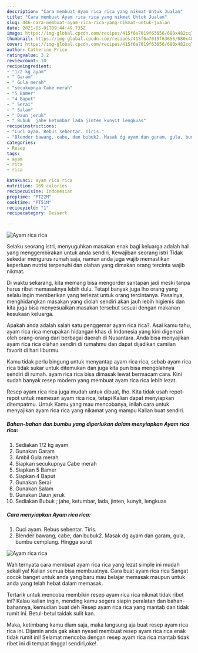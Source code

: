 ```yaml
---
description: "Cara membuat Ayam rica rica yang nikmat Untuk Jualan"
title: "Cara membuat Ayam rica rica yang nikmat Untuk Jualan"
slug: 446-cara-membuat-ayam-rica-rica-yang-nikmat-untuk-jualan
date: 2021-05-01T09:44:49.735Z
image: https://img-global.cpcdn.com/recipes/415f6a7019f63656/680x482cq70/ayam-rica-rica-foto-resep-utama.jpg
thumbnail: https://img-global.cpcdn.com/recipes/415f6a7019f63656/680x482cq70/ayam-rica-rica-foto-resep-utama.jpg
cover: https://img-global.cpcdn.com/recipes/415f6a7019f63656/680x482cq70/ayam-rica-rica-foto-resep-utama.jpg
author: Catherine Price
ratingvalue: 3.2
reviewcount: 10
recipeingredient:
- "1/2 kg ayam"
- " Garam"
- " Gula merah"
- "secukupnya Cabe merah"
- "5 Bamer"
- "4 Baput"
- " Serai"
- " Salam"
- " Daun jeruk"
- " Bubuk  jahe ketumbar lada jinten kunyit lengkuas"
recipeinstructions:
- "Cuci ayam. Rebus sebentar. Tiris."
- "Blender bawang, cabe, dan bubuk2. Masak dg ayam dan garam, gula, bumbu cemplung. Hingga surut"
categories:
- Resep
tags:
- ayam
- rica
- rica

katakunci: ayam rica rica 
nutrition: 169 calories
recipecuisine: Indonesian
preptime: "PT22M"
cooktime: "PT51M"
recipeyield: "1"
recipecategory: Dessert

---
```



![Ayam rica rica](https://img-global.cpcdn.com/recipes/415f6a7019f63656/680x482cq70/ayam-rica-rica-foto-resep-utama.jpg)

Selaku seorang istri, menyuguhkan masakan enak bagi keluarga adalah hal yang menggembirakan untuk anda sendiri. Kewajiban seorang istri Tidak sekedar mengurus rumah saja, namun anda juga wajib memastikan keperluan nutrisi terpenuhi dan olahan yang dimakan orang tercinta wajib nikmat.

Di waktu  sekarang, kita memang bisa mengorder santapan jadi meski tanpa harus ribet memasaknya lebih dulu. Tetapi banyak juga lho orang yang selalu ingin memberikan yang terlezat untuk orang tercintanya. Pasalnya, menghidangkan masakan yang diolah sendiri akan jauh lebih higienis dan kita juga bisa menyesuaikan masakan tersebut sesuai dengan makanan kesukaan keluarga. 



Apakah anda adalah salah satu penggemar ayam rica rica?. Asal kamu tahu, ayam rica rica merupakan hidangan khas di Indonesia yang kini digemari oleh orang-orang dari berbagai daerah di Nusantara. Anda bisa menyajikan ayam rica rica olahan sendiri di rumahmu dan dapat dijadikan camilan favorit di hari liburmu.

Kamu tidak perlu bingung untuk menyantap ayam rica rica, sebab ayam rica rica tidak sukar untuk ditemukan dan juga kita pun bisa mengolahnya sendiri di rumah. ayam rica rica bisa dimasak lewat bermacam cara. Kini sudah banyak resep modern yang membuat ayam rica rica lebih lezat.

Resep ayam rica rica juga mudah untuk dibuat, lho. Kita tidak usah repot-repot untuk memesan ayam rica rica, tetapi Kalian dapat menyiapkan ditempatmu. Untuk Kamu yang mau mencobanya, inilah cara untuk menyajikan ayam rica rica yang nikamat yang mampu Kalian buat sendiri.

<!--inarticleads1-->

##### Bahan-bahan dan bumbu yang diperlukan dalam menyiapkan Ayam rica rica:

1. Sediakan 1/2 kg ayam
1. Gunakan  Garam
1. Ambil  Gula merah
1. Siapkan secukupnya Cabe merah
1. Siapkan 5 Bamer
1. Siapkan 4 Baput
1. Gunakan  Serai
1. Gunakan  Salam
1. Gunakan  Daun jeruk
1. Sediakan  Bubuk ; jahe, ketumbar, lada, jinten, kunyit, lengkuas




<!--inarticleads2-->

##### Cara menyiapkan Ayam rica rica:

1. Cuci ayam. Rebus sebentar. Tiris.
1. Blender bawang, cabe, dan bubuk2. Masak dg ayam dan garam, gula, bumbu cemplung. Hingga surut
<img src="https://img-global.cpcdn.com/steps/eabfc89ac8a8273c/160x128cq70/ayam-rica-rica-langkah-memasak-2-foto.jpg" alt="Ayam rica rica">



Wah ternyata cara membuat ayam rica rica yang lezat simple ini mudah sekali ya! Kalian semua bisa membuatnya. Cara buat ayam rica rica Sangat cocok banget untuk anda yang baru mau belajar memasak maupun untuk anda yang telah hebat dalam memasak.

Tertarik untuk mencoba membikin resep ayam rica rica nikmat tidak ribet ini? Kalau kalian ingin, mending kamu segera siapin peralatan dan bahan-bahannya, kemudian buat deh Resep ayam rica rica yang mantab dan tidak rumit ini. Betul-betul taidak sulit kan. 

Maka, ketimbang kamu diam saja, maka langsung aja buat resep ayam rica rica ini. Dijamin anda gak akan nyesel membuat resep ayam rica rica enak tidak rumit ini! Selamat mencoba dengan resep ayam rica rica mantab tidak ribet ini di tempat tinggal sendiri,oke!.

